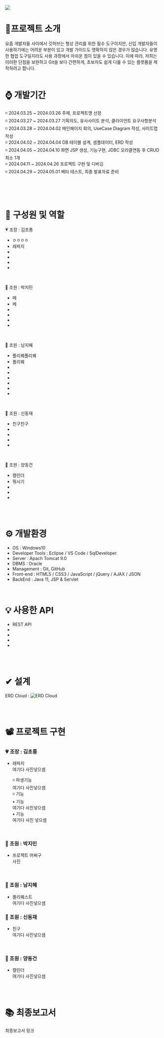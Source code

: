 <img src="https://capsule-render.vercel.app/api?type=waving&&color=0:EEFF00,100:a82da8&height=200&section=header&text=Welcome%20to%20GoGit🫶&fontSize=40&fontAlign=75" />
<br/>

# 📌프로젝트 소개 

요즘 개발자들 사이에서 깃허브는 형상 관리를 위한 필수 도구이지만, 신입 개발자들이 사용하기에는 어려운 부분이 있고 개발 가이드도 명확하지 않은 경우가 많습니다. 유명한 협업 도구일지라도 사용 과정에서 아쉬운 점이 있을 수 있습니다.
이에 따라, 저희는 이러한 단점을 보완하고 Git을 보다 간편하게, 초보자도 쉽게 다룰 수 있는 플랫폼을 제작하려고 합니다.
<br/><br/> 

# ⌚ 개발기간

◽ 2024.03.25 ~ 2024.03.26 주제, 프로젝트명 선정 <br/>
◽ 2024.03.27 ~ 2024.03.27 기획의도, 유사사이트 분석, 클라이언트 요구사항분석 <br/>
◽ 2024.03.28 ~ 2024.04.02  메인페이지 회의, UseCase Diagram 작성, 사이트맵작성 <br/>
◽ 2024.04.02 ~ 2024.04.04 DB 테이블 설계, 샘플데이터, ERD 작성 <br/>
◽ 2024.04.05 ~ 2024.04.10 화면 JSP 생성, 기능구현, JDBC 오라클연동 후 CRUD 최소 1개 <br/>
◽ 2024.04.11 ~ 2024.04.26 프로젝트 구현 및 디버깅 <br/>
◽ 2024.04.29 ~ 2024.05.01 베타 테스트, 최종 발표자료 준비 <br/>
<br/><br/> 


<br/>

# 🌱 구성원 및 역할

💗 조장 : 김초롱
   - ㅇㅇㅇㅇ
   - 레파지
   - 
   - 
   - 
   - 
<br/>

💛 조원 : 박지민
   - 메
   - 메
   - 
   - 
   - 
   - 
<br/>

💙 조원 : 남지혜
   - 풀리퀘풀리퀘
   - 풀리퀘
   - 
   - 
   - 
   - 
   - 
   - 
<br/>

💜 조원 : 신동재
   - 친구친구
   - 
   - 
   - 
   - 
<br/>

🤎 조원 : 양동건
   - 캘린더
   - 뭐시기
   - 
   - 
   - 
<br/><br/>

# ⚙ 개발환경
- OS : Windows10
- Developer Tools : Eclipse / VS Code / SqlDeveloper
- Server : Apach Tomcat 9.0
- DBMS : Oracle
- Management : Git, GitHub
- Front-end : HTML5 / CSS3 / JavaScript / jQuery / AJAX / JSON 
- BackEnd : Java 11, JSP & Servlet 

<br/>

# 💡 사용한 API
- REST API
- 
- 
- 
- 

<br/><br/>

# ✔ 설계
ERD Cloud : 
![ERD Cloud](https://file.notion.so/f/f/87d71406-9469-4a04-834b-dc12ba2349e9/3793a43d-0a0b-4b21-9170-c5cbf9f5cd39/%EB%A7%9B%EC%A7%91%EC%9D%98_%EB%AF%BC%EC%A1%B1_ERD.png?id=90bb3dc5-b9c1-4504-8d54-471e55606221&table=block&spaceId=87d71406-9469-4a04-834b-dc12ba2349e9&expirationTimestamp=1711756800000&signature=cMKH8_wlhnK02YkQHbmfzuk56gu7TxTfTJHXVmYZ5hk)

<br/><br/>

# 📽 프로젝트 구현

### 💗 조장 : 김초롱

- 레파지 <br/>
여기다 사진넣으셈

   ◽ 파생기능 <br />
     여기다 사진넣으셈 <br />
   ◽ 기능 <br />
      ▪ 기능 <br />
      여기다 사진넣으셈 <br />
      ▪ 기능 <br />
      여기다 사진 넣으셈<br />

<br/>

### 💛 조원 : 박지민

- 프로젝트 어쩌구 <br/>
사진



<br/>

### 💙 조원 : 남지혜

- 풀리퀘스트 <br/>
여기다 사진넣으셈
 

### 💜 조원 : 신동재

- 친구 <br/>
여기다 사진넣으셈

<br/>

### 🤎 조원 : 양동건

- 캘린더 <br/>
여기다 사진넣으셈


  
     
<br/><br/>

# 📚 최종보고서

최종보고서 링크

     
